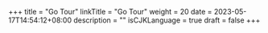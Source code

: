 +++
title = "Go Tour"
linkTitle = "Go Tour"
weight = 20
date = 2023-05-17T14:54:12+08:00
description = ""
isCJKLanguage = true
draft = false
+++